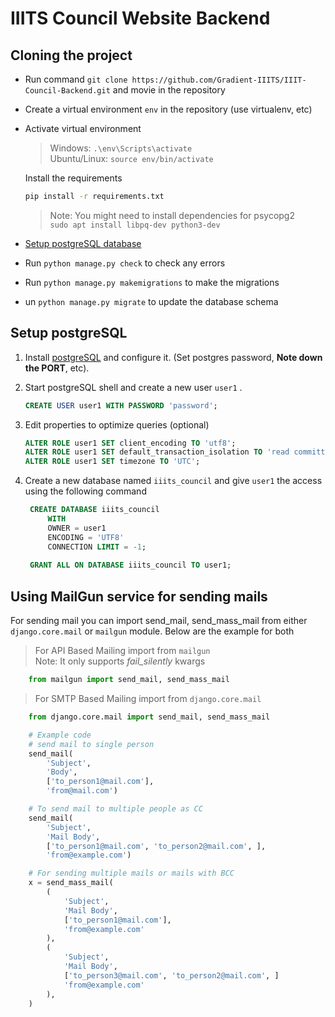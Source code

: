 # IIITS Council Website Backend

## Cloning the project  
* Run command `git clone https://github.com/Gradient-IIITS/IIIT-Council-Backend.git` and movie in the repository
* Create a virtual environment `env` in the repository (use virtualenv, etc)
* Activate virtual environment  
    >    Windows:  ```.\env\Scripts\activate```  
    >    Ubuntu/Linux: ```source env/bin/activate```   
    
    Install the requirements  
    ```bash
    pip install -r requirements.txt
    ```
    > Note: You might need to install dependencies for psycopg2  
    > `sudo apt install libpq-dev python3-dev`
    
* [Setup postgreSQL database](#setup-postgresql)
* Run `python manage.py check` to check any errors
* Run `python manage.py makemigrations` to make the migrations
* un `python manage.py migrate` to update the database schema


## Setup postgreSQL
1. Install [postgreSQL](https://www.postgresql.org/download/) and configure it. (Set postgres password, **Note down the PORT**, etc).  

2. Start postgreSQL shell and create a new user `user1` .   
    ```sql
    CREATE USER user1 WITH PASSWORD 'password';
    ```

3. Edit properties to optimize queries (optional)
    ```sql
    ALTER ROLE user1 SET client_encoding TO 'utf8';
    ALTER ROLE user1 SET default_transaction_isolation TO 'read committed';
    ALTER ROLE user1 SET timezone TO 'UTC';
    ```

4. Create a new database named `iiits_council` and give `user1` the access using the following command  
   ```sql
    CREATE DATABASE iiits_council
        WITH 
        OWNER = user1
        ENCODING = 'UTF8'
        CONNECTION LIMIT = -1;
    
    GRANT ALL ON DATABASE iiits_council TO user1;
   ```

## Using MailGun service for sending mails
For sending mail you can import send_mail, send_mass_mail from either `django.core.mail` or `mailgun` module. Below are the example for both

> For API Based Mailing import from `mailgun`  
> Note: It only supports *fail_silently* kwargs  
 
```python
    from mailgun import send_mail, send_mass_mail
```

> For SMTP Based Mailing import from `django.core.mail`  
 
```python
    from django.core.mail import send_mail, send_mass_mail
```
```python
    # Example code
    # send mail to single person
    send_mail(
        'Subject',
        'Body', 
        ['to_person1@mail.com'],
        'from@mail.com')

    # To send mail to multiple people as CC
    send_mail(
        'Subject',
        'Mail Body',
        ['to_person1@mail.com', 'to_person2@mail.com', ],
        'from@example.com')

    # For sending multiple mails or mails with BCC
    x = send_mass_mail(
        (
            'Subject',
            'Mail Body',
            ['to_person1@mail.com'],
            'from@example.com'
        ),
        (
            'Subject',
            'Mail Body',
            ['to_person3@mail.com', 'to_person2@mail.com', ]
            'from@example.com'
        ),
    )
```
